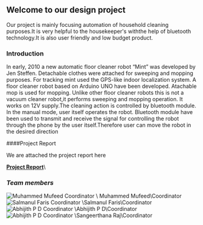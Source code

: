 ## Welcome to our design project
Our project is mainly focusing automation of household cleaning purposes.It is very helpful to the housekeeper's withthe help of bluetooth technology.It is also user friendly and low budget product.

### Introduction

In early, 2010 a new automatic floor cleaner robot “Mint” was developed by Jen 
Steffen. Detachable clothes were attached for sweeping and mopping purposes. For 
tracking mint used the GPS-like indoor localization system.
A floor cleaner robot based on Arduino UNO have been developed. Atachable mop 
is used for mopping. Unlike other floor cleaner robots this is not a vacuum cleaner robot,it 
performs sweeping and mopping operation. It works on 12V supply.The cleaning action is 
controlled by bluetooth module.
In the manual mode, user itself operates the robot.
Bluetooth module have been used to transmit and receive the signal for controlling the 
robot through the phone by the user itself.Therefore user can move the robot in the desired direction

####Project Report

We are attached the project report here

 **[Project Report](https://abhijithpd01.github.io/Project-Report/proect.pdf.pdf)**\



### _Team members_

   ![Muhammed Mufeed Coordinator](https://abhijithpd01.github.io/Photo/IMG-20191008-WA0382.jpg=250×250)
 \ Muhammed Mufeed\Coordinator
   ![Salmanul Faris Coordinator](https://abhijithpd01.github.io/Photo/Screenshot_20200809-090601.png=250×250)
\Salmanul Faris\Coordinator
   ![Abhijith P D Coordinator](https://abhijithpd01.github.io/Photo/IMG_20200605_181832_416.jpg=250×250)
\Abhijith P D\Coordinator
   ![Abhijith P D Coordinator](https://abhijithpd01.github.io/Photo/Screenshot_20200809-094522.png=250×250)
\Sangeerthana Raj\Coordinator


